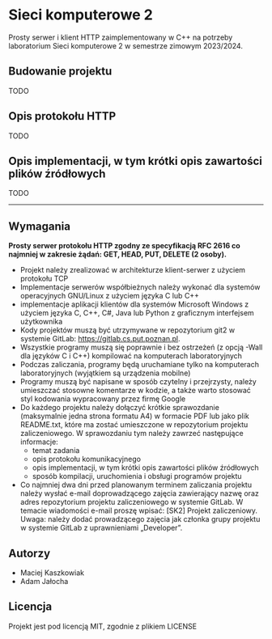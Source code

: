 # Sieci komputerowe 2

Prosty serwer i klient HTTP zaimplementowany w C++ na potrzeby laboratorium Sieci komputerowe 2 w semestrze zimowym 2023/2024.

## Budowanie projektu

TODO

## Opis protokołu HTTP

TODO

## Opis implementacji, w tym krótki opis zawartości plików źródłowych

TODO

---

## Wymagania 


**Prosty serwer protokołu HTTP zgodny ze specyfikacją RFC 2616 co najmniej w zakresie żądań: GET, HEAD, PUT, DELETE (2 osoby).**

- Projekt należy zrealizować w architekturze klient-serwer z użyciem protokołu TCP
- Implementacje serwerów współbieżnych należy wykonać dla systemów operacyjnych GNU/Linux z użyciem języka C lub C++
- implementacje aplikacji klientów dla systemów Microsoft Windows z użyciem języka C, C++, C#, Java lub Python z graficznym interfejsem użytkownika
- Kody projektów muszą być utrzymywane w repozytorium git2 w systemie GitLab: https://gitlab.cs.put.poznan.pl.
- Wszystkie programy muszą się poprawnie i bez ostrzeżeń (z opcją -Wall dla języków C i C++) kompilować na komputerach laboratoryjnych
- Podczas zaliczania, programy będą uruchamiane tylko na komputerach laboratoryjnych (wyjątkiem są urządzenia mobilne)
-  Programy muszą być napisane w sposób czytelny i przejrzysty, należy umieszczać stosowne komentarze w kodzie, a także warto stosować styl kodowania wypracowany przez firmę Google
- Do każdego projektu należy dołączyć krótkie sprawozdanie (maksymalnie jedna strona formatu A4) w formacie PDF lub jako plik README.txt, które ma zostać umieszczone w repozytorium projektu zaliczeniowego. W sprawozdaniu tym należy zawrzeć następujące informacje:
  - temat zadania
  - opis protokołu komunikacyjnego
  - opis implementacji, w tym krótki opis zawartości plików źródłowych
  - sposób kompilacji, uruchomienia i obsługi programów projektu
- Co najmniej dwa dni przed planowanym terminem zaliczania projektu należy wysłać e-mail doprowadzącego zajęcia zawierający nazwę oraz adres repozytorium projektu zaliczeniowego w systemie GitLab. W temacie wiadomości e-mail proszę wpisać: [SK2] Projekt zaliczeniowy. Uwaga: należy dodać prowadzącego zajęcia jak członka grupy projektu w systemie GitLab z uprawnieniami „Developer”.

## Autorzy

- Maciej Kaszkowiak 
- Adam Jałocha

## Licencja

Projekt jest pod licencją MIT, zgodnie z plikiem LICENSE

